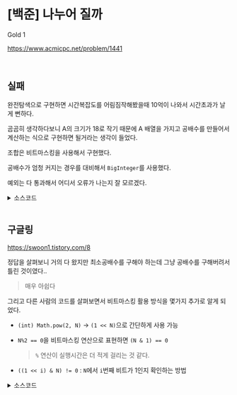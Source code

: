 # [백준] 나누어 질까

Gold 1

https://www.acmicpc.net/problem/1441

<br>

## 실패

완전탐색으로 구현하면 시간복잡도를 어림짐작해봤을때 10억이 나와서 시간초과가 날게 뻔하다.

곰곰히 생각하다보니 A의 크기가 18로 작기 때문에 A 배열을 가지고 공배수를 만들어서 계산하는 식으로 구현하면 될거라는 생각이 들었다.

조합은 비트마스킹을 사용해서 구현했다.

공배수가 엄청 커지는 경우를 대비해서 `BigInteger`를 사용했다.

예외는 다 통과해서 어디서 오류가 나는지 잘 모르겠다.

<details><summary>소스코드</summary>

```java
import java.io.*;
import java.math.*;
import java.util.*;

class Main {

    int N, L, R;
    int[] A;
    List<Integer> arr;

    int count(int n) {
        int max = R / n;
        int min = (L - 1) / n + 1;
        return max - min + 1;
    }

    void run() throws Exception {
        BufferedReader br = new BufferedReader(new InputStreamReader(System.in));
        StringBuilder sb = new StringBuilder();

        StringTokenizer st = new StringTokenizer(br.readLine());
        N = Integer.parseInt(st.nextToken());
        L = Integer.parseInt(st.nextToken());
        R = Integer.parseInt(st.nextToken());

        A = Arrays.stream(br.readLine().split(" "))
                .mapToInt(Integer::parseInt).distinct().sorted().toArray();
        arr = new ArrayList<>();
        for (int i = 0; i < N; i++) {
            boolean check = true;
            for (int j = 0; j < i; j++) {
                if (A[i] % A[j] == 0) {
                    check = false;
                    break;
                }
            }
            if(check) arr.add(A[i]);
        }
        // 배열 안에 배수가 존재하지 않도록 처리
        // 예외 케이스
        // 2 1 10
        // 2 4
        // 정답 : 5

        long answer = 0;
        int set = (int) Math.pow(2, arr.size()) - 1;
        for (int subset = set; subset != 0; subset = (subset - 1) & set) {
            int subSetSize = Integer.toBinaryString(subset).chars()
                    .reduce(0, (a, b) -> a + (b - '0'));

            int div = subset;
            // 여러 수를 곱하다보면 수가 굉장히 커질 수 있기 때문에 BigInteger 사용
            BigInteger ret = new BigInteger("1");
            for (int i = 0; i < N; i++) {
                if (div % 2 == 1) {
                    ret = ret.multiply(new BigInteger(Integer.toString(arr.get(i))));
                    if(ret.compareTo(new BigInteger(Integer.toString(R))) > 0) break;
                }
                div /= 2;
            }
            // 공배수가 R보다 큰 경우는 생각하지 않아도 된다.
            if(ret.compareTo(new BigInteger(Integer.toString(R))) > 0) continue;

            int cnt = count(ret.intValue());
            if (subSetSize % 2 == 0) answer -= cnt;
            else answer += cnt;
        }
        System.out.println(answer);

        br.close();
    }

    public static void main(String[] args) throws Exception {
        new Main().run();
    }
}
```

</details>

<br>

## 구글링

https://swoon1.tistory.com/8

정답을 살펴보니 거의 다 왔지만 최소공배수를 구해야 하는데 그냥 공배수를 구해버려서 틀린 것이였다..

> 매우 아쉽다

그리고 다른 사람의 코드를 살펴보면서 비트마스킹 활용 방식을 몇가지 추가로 알게 되었다.

- `(int) Math.pow(2, N)` -> `(1 << N)`으로 간단하게 사용 가능
- `N%2 == 0`을 비트마스킹 연산으로 표현하면 `(N & 1) == 0`
  > `%` 연산이 실행시간은 더 적게 걸리는 것 같다.

- `((1 << i) & N) != 0` : `N`에서 `i`번째 비트가 1인지 확인하는 방법

<details><summary>소스코드</summary>

```java
import java.io.BufferedReader;
import java.io.InputStreamReader;
import java.util.Arrays;
import java.util.StringTokenizer;

class Main {

    int N, L, R;
    int[] A;

    long gcd(long a, long b) {
        return b == 0 ? a : gcd(b, a % b);
    }

    int count(int n) {
        int max = R / n;
        int min = (L - 1) / n + 1;
        return max - min + 1;
    }

    void run() throws Exception {
        BufferedReader br = new BufferedReader(new InputStreamReader(System.in));
        StringBuilder sb = new StringBuilder();

        StringTokenizer st = new StringTokenizer(br.readLine());
        N = Integer.parseInt(st.nextToken());
        L = Integer.parseInt(st.nextToken());
        R = Integer.parseInt(st.nextToken());

        A = Arrays.stream(br.readLine().split(" "))
                .mapToInt(Integer::parseInt).toArray();

        long answer = 0;
        int set =  - 1;

        for (int subset = 1; subset < (1 << N); subset++) {
            int subSetSize = 0;
            long ret = 1;
            for (int i = 0; i < N; i++) {
                if (((1 << i) & subset) == 0) continue;

                ret = ret * A[i] / gcd(A[i], ret);
                subSetSize++;
                if (ret > R) break;
            }
            if (ret > R) continue;

            long cnt = count((int) ret);
            if (subSetSize % 2 == 0) answer -= cnt;
            else answer += cnt;
        }

        System.out.println(answer);

        br.close();
    }

    public static void main(String[] args) throws Exception {
        new Main().run();
    }
}
```

</details>